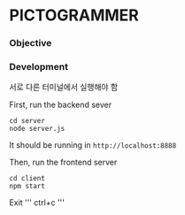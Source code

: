 # PICTOGRAMMER

### Objective


### Development
서로 다른 터미널에서 실행해야 함

First, run the backend sever
```
cd server
node server.js
```
It should be running in `http://localhost:8888`


Then, run the frontend server
```
cd client
npm start
```

Exit
'''
ctrl+c
'''

